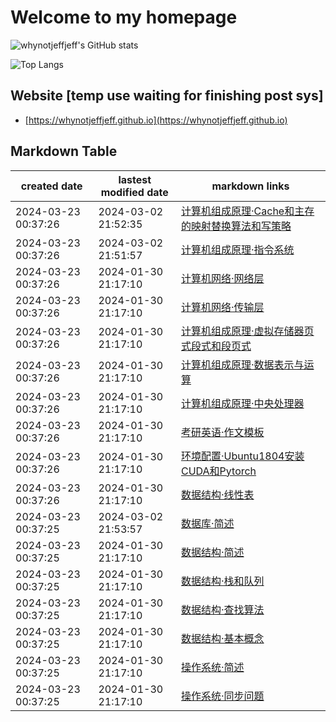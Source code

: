 # Welcome to my homepage

![whynotjeffjeff's GitHub stats](https://github-readme-stats.vercel.app/api?username=whynotjeffjeff&count_private=true&theme=dark)

![Top Langs](https://github-readme-stats.vercel.app/api/top-langs?username=whynotjeffjeff&layout=compact&count_private=true&theme=dark)

## Website [temp use waiting for finishing post sys]
- [https://whynotjeffjeff.github.io](https://whynotjeffjeff.github.io)

## Markdown Table 


|created date|lastest modified date|markdown links|
|-|-|-|
|2024-03-23 00:37:26|2024-03-02 21:52:35|[计算机组成原理·Cache和主存的映射替换算法和写策略](https://github.com/whynotjeffjeff/whynotjeffjeff/blob/master/posts/计算机组成原理·Cache和主存的映射替换算法和写策略.md)
|2024-03-23 00:37:26|2024-03-02 21:51:57|[计算机组成原理·指令系统](https://github.com/whynotjeffjeff/whynotjeffjeff/blob/master/posts/计算机组成原理·指令系统.md)
|2024-03-23 00:37:26|2024-01-30 21:17:10|[计算机网络·网络层](https://github.com/whynotjeffjeff/whynotjeffjeff/blob/master/posts/计算机网络·网络层.md)
|2024-03-23 00:37:26|2024-01-30 21:17:10|[计算机网络·传输层](https://github.com/whynotjeffjeff/whynotjeffjeff/blob/master/posts/计算机网络·传输层.md)
|2024-03-23 00:37:26|2024-01-30 21:17:10|[计算机组成原理·虚拟存储器页式段式和段页式](https://github.com/whynotjeffjeff/whynotjeffjeff/blob/master/posts/计算机组成原理·虚拟存储器页式段式和段页式.md)
|2024-03-23 00:37:26|2024-01-30 21:17:10|[计算机组成原理·数据表示与运算](https://github.com/whynotjeffjeff/whynotjeffjeff/blob/master/posts/计算机组成原理·数据表示与运算.md)
|2024-03-23 00:37:26|2024-01-30 21:17:10|[计算机组成原理·中央处理器](https://github.com/whynotjeffjeff/whynotjeffjeff/blob/master/posts/计算机组成原理·中央处理器.md)
|2024-03-23 00:37:26|2024-01-30 21:17:10|[考研英语·作文模板](https://github.com/whynotjeffjeff/whynotjeffjeff/blob/master/posts/考研英语·作文模板.md)
|2024-03-23 00:37:26|2024-01-30 21:17:10|[环境配置·Ubuntu1804安装CUDA和Pytorch](https://github.com/whynotjeffjeff/whynotjeffjeff/blob/master/posts/环境配置·Ubuntu1804安装CUDA和Pytorch.md)
|2024-03-23 00:37:26|2024-01-30 21:17:10|[数据结构·线性表](https://github.com/whynotjeffjeff/whynotjeffjeff/blob/master/posts/数据结构·线性表.md)
|2024-03-23 00:37:25|2024-03-02 21:53:57|[数据库·简述](https://github.com/whynotjeffjeff/whynotjeffjeff/blob/master/posts/数据库·简述.md)
|2024-03-23 00:37:25|2024-01-30 21:17:10|[数据结构·简述](https://github.com/whynotjeffjeff/whynotjeffjeff/blob/master/posts/数据结构·简述.md)
|2024-03-23 00:37:25|2024-01-30 21:17:10|[数据结构·栈和队列](https://github.com/whynotjeffjeff/whynotjeffjeff/blob/master/posts/数据结构·栈和队列.md)
|2024-03-23 00:37:25|2024-01-30 21:17:10|[数据结构·查找算法](https://github.com/whynotjeffjeff/whynotjeffjeff/blob/master/posts/数据结构·查找算法.md)
|2024-03-23 00:37:25|2024-01-30 21:17:10|[数据结构·基本概念](https://github.com/whynotjeffjeff/whynotjeffjeff/blob/master/posts/数据结构·基本概念.md)
|2024-03-23 00:37:25|2024-01-30 21:17:10|[操作系统·简述](https://github.com/whynotjeffjeff/whynotjeffjeff/blob/master/posts/操作系统·简述.md)
|2024-03-23 00:37:25|2024-01-30 21:17:10|[操作系统·同步问题](https://github.com/whynotjeffjeff/whynotjeffjeff/blob/master/posts/操作系统·同步问题.md)
